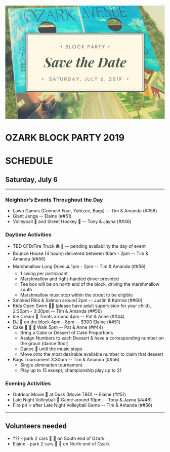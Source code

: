 ![Ozark Block Party](/assets/images/bpsign.jpg "Ozark Block Party")

# OZARK BLOCK PARTY 2019
# SCHEDULE 
## Saturday, July 6

-----

### Neighbor’s Events Throughout the Day
* Lawn Games (Connect Four, Yahtzee, Bags) -- Tim & Amanda (##56)
* Giant Jenga -- Elaine (##51)
* Volleyball 🏐 and Street Hockey 🏒 -- Tony & Jayna (##46)

### Daytime Activities
* TBD CFD/Fire Truck 🚔 🚒 -- pending availability the day of event
* Bounce House (4 hours) delivered between 10am - 2pm -- Tim & Amanda (##56)
* Marshmallow Long Drive ⛳️ 1pm - 2pm -- Tim & Amanda (##56)
  * 1 swing per participant
  * Marshmallow and right-handed driver provided
  * Tee box will be on north end of the block, driving the marshmallow south
  * Marshmallow must stop within the street to be eligible
* Smoked Ribs & Salmon around 2pm -- Justin & Katrina (##60)
* Kids Open Swim 🏊‍♂️  (please have adult supervision for your child), 2:30pm - 3:30pm -- Tim & Amanda (##56)
* Ice Cream 🍦 Treats around 4pm -- Pat & Anne (##44)
* DJ 🎵 on the block 4pm - 8pm -- $300 Elaine (##51)
* Cake 🎂 🍰 🧁 Walk 5pm -- Pat & Anne (##44)
  * Bring a Cake or Dessert of Cake Proportions
  * Assign Numbers to each Dessert & have a corresponding number on the groun (dance floor)
  * Dance 💃 until the music stops
  * Move onto the most desirable available number to claim that dessert
* Bags Tournament 3:30pm -- Tim & Amanda (##56)
  * Single elimination tournament
  * Play up to 15 except, championship play up to 21

### Evening Activities
* Outdoor Movie 🍿 at Dusk (Movie TBD) -- Elaine (##51)
* Late Night Volleyball 🏐 Game around 10pm -- Tony & Jayna (##46)
* Fire pit 🔥 after Late Night Volleyball Game -- Tim & Amanda (##56)

-------

## Volunteers needed
* ??? - park 2 cars 🚗 🚙 on South end of Ozark
* Elaine - park 2 cars 🚙 🚗 on North end of Ozark
